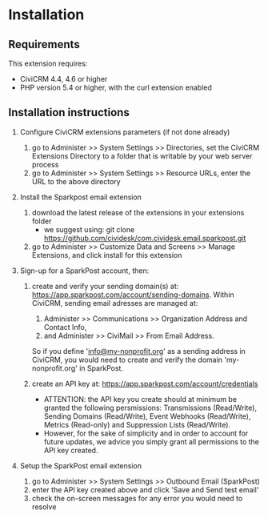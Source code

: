 # Installation

## Requirements

This extension requires:
* CiviCRM 4.4, 4.6 or higher
* PHP version 5.4 or higher, with the curl extension enabled

## Installation instructions

1. Configure CiviCRM extensions parameters (if not done already)
    1. go to Administer >> System Settings >> Directories, set the CiviCRM Extensions Directory to a folder that is writable by your web server process
    1. go to Administer >> System Settings >> Resource URLs, enter the URL to the above directory

1. Install the Sparkpost email extension
    1. download the latest release of the extensions in your extensions folder
        * we suggest using: git clone https://github.com/cividesk/com.cividesk.email.sparkpost.git
    1. go to Administer >> Customize Data and Screens >> Manage Extensions, and click install for this extension

1. Sign-up for a SparkPost account, then:
    1. create and verify your sending domain(s) at: https://app.sparkpost.com/account/sending-domains. Within CiviCRM, sending email adresses are managed at:
        1. Administer >> Communications >> Organization Address and Contact Info,
        1. and Administer >> CiviMail >> From Email Address.

        So if you define 'info@my-nonprofit.org' as a sending address in CiviCRM, you would need to create and verify the domain 'my-nonprofit.org' in SparkPost.

    1. create an API key at: https://app.sparkpost.com/account/credentials
        * ATTENTION: the API key you create should at minimum be granted the following persmissions: Transmissions (Read/Write), Sending Domains (Read/Write), Event Webhooks (Read/Write), Metrics (Read-only) and Suppression Lists (Read/Write).
        * However, for the sake of simplicity and in order to account for future updates, we advice you simply grant all permissions to the API key created.

1. Setup the SparkPost email extension
    1. go to Administer >> System Settings >> Outbound Email (SparkPost)
    1. enter the API key created above and click 'Save and Send test email'
    1. check the on-screen messages for any error you would need to resolve

